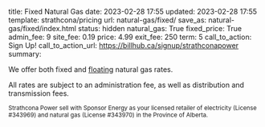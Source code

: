 title: Fixed Natural Gas
date: 2023-02-28 17:55
updated: 2023-02-28 17:55
template: strathcona/pricing
url: natural-gas/fixed/
save_as: natural-gas/fixed/index.html
status: hidden
natural_gas: True
fixed_price: True
admin_fee: 9
site_fee: 0.19
price: 4.99
exit_fee: 250
term: 5
call_to_action: Sign Up!
call_to_action_url: https://billhub.ca/signup/strathconapower
summary:

We offer both fixed and [floating]({filename}floating-natural-gas.md) natural gas rates.

All rates are subject to an administration fee, as well as distribution and
transmission fees.

<small markdown=1>
  Strathcona Power sell with Sponsor Energy as your licensed
  retailer of electricity (License #343969) and natural gas (License #343970)
  in the Province of Alberta.
</small>
